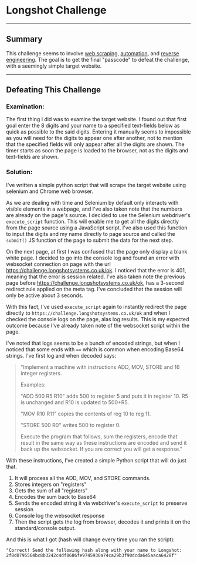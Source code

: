 # Longshot Challenge

---

## Summary

This challenge seems to  involve [web scraping](https://en.wikipedia.org/wiki/Web_scraping), [automation](https://en.wikipedia.org/wiki/Automation), and [reverse engineering](https://en.wikipedia.org/wiki/Reverse_engineering). The goal is to get the final "passcode" to defeat the challenge, with a seemingly simple target website.

---

## Defeating This Challenge

### Examination:
The first thing I did was to examine the target website. I found out that first goal enter the 8 digits and your name to a specified text-fields below as quick as possible to the said digits. Entering it manually seems to impossible as you will need for the digits to appear one after another, not to mention that the specified fields will only appear after all the digits are shown. The timer starts as soon the page is loaded to the browser, not as the digits and text-fields are shown.

### Solution:

I've written a simple python script that will scrape the target website using selenium and Chrome web browser.

As we are dealing with time and Selenium by default only interacts with visible elements in a webpage, and I've also taken note that the numbers are already on the page's source. I decided to use the Selenium webdriver's `execute_script` function. This will enable me to get all the digits directly from the page source using a JavaScript script. I've also used this function to input the digits and my name directly to page source and called the `submit()` JS function of the page to submit the data for the next step.

On the next page, at first I was confused that the page only display a blank white page. I decided to go into the console log and found an error with websocket connection on page with the url https://challenge.longshotsystems.co.uk/ok. I noticed that the error is 401, meaning that the error is session related. I've also taken note the previous page before https://challenge.longshotsystems.co.uk/ok, has a 3-second redirect rule applied on the meta tag. I've concluded that the session will only be active about 3 seconds.

With this fact, I've used `execute_script` again to instantly redirect the page directly to `https://challenge.longshotsystems.co.uk/ok` and when I checked the console logs on the page, alas log results. This is my expected outcome because I've already taken note of the websocket script within the page.

I've noted that logs seems to be a bunch of encoded strings, but when I noticed that some ends with `==` which is common when encoding Base64 strings. I've first log and when decoded says:

> "Implement a machine with instructions ADD, MOV, STORE and 16 integer registers.
> 
> Examples:
> 
>"ADD 500 R5 R10" adds 500 to register 5 and puts it in register 10. R5 is unchanged and R10 is updated to 500+R5.
> 
> "MOV R10 R11" copies the contents of reg 10 to reg 11.
> 
> "STORE 500 R0" writes 500 to register 0.
> 
> Execute the program that follows, sum the registers, encode that result in the same way as these instructions are encoded and send it back up the websocket. If you are correct you will get a response."

With these instructions, I've created a simple Python script that will do just that.

1. It will process all the ADD, MOV, and STORE commands.
2. Stores integers on "registers"
3. Gets the sum of all "registers"
4. Encodes the sum back to Base64
5. Sends the encoded string it via webdriver's `execute_script` to preserve session
6. Console log the websocket response
7. Then the script gets the log from browser, decodes it and prints it on the standard/console output.

And this is what I got (hash will change every time you ran the script):

`"Correct! Send the following hash along with your name to Longshot: 2f8d0795564bc8b3242c4df8686fe9745930a74ca29b3f90dcda645aaca6428f"`